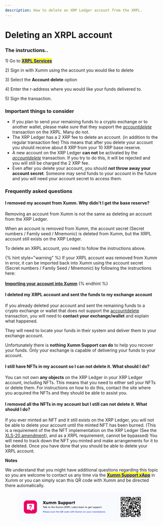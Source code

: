```yaml
---
description: How to delete an XRP Ledger account from the XRPL.
---
```


# Deleting an XRPL account

### The instructions..

1\) Go to [<mark style="color:blue;">**XRPL Services**</mark>](https://xrpl.services)

2\) Sign in with Xumm using the account you would like to delete

3\) Select the **Account delete** option

4\) Enter the r-address where you would like your funds delivered to.

5\) Sign the transaction.

### Important things to consider

* If you plan to send your remaining funds to a crypto exchange or to another wallet, please make sure that they support the [_accountdelete_](https://xrpl.org/accounts.html#deletion-of-accounts) transaction on the XRPL. Many do not.&#x20;
* The XRP Ledger has a 2 XRP fee to delete an account. (in addition to the regular transaction fee) This means that after you delete your account you should receive about 8 XRP from your 10 XRP base reserve.
* A new account on the XRP Ledger **can not** be activated by the [_accountdelete_](https://xrpl.org/accounts.html#deletion-of-accounts) transaction. If you try to do this, it will be rejected and you will still be charged the 2 XRP fee.&#x20;
* Even after you delete your account, you should **not throw away your account secret**. Someone may send funds to your account in the future and you will need your account secret to access them.

### Frequently asked questions

#### **I removed my account from Xumm. Why didn't I get the base reserve?**

Removing an account from Xumm is not the same as deleting an account from the XRP Ledger.

When an account is removed from Xumm, the account secret (Secret numbers / Family seed / Mnemonic) is deleted from Xumm, but the XRPL account still exists on the XRP Ledger.

To delete an XRPL account, you need to follow the instructions above.

{% hint style="warning" %}
&#x20;If your XRPL account was removed from Xumm in error, it can be imported back into Xumm using the account secret (Secret numbers / Family Seed / Mnemonic) by following the instructions here:\
\
[**Importing your account into Xumm**](../getting-started-with-xumm/importing-your-account/)
{% endhint %}

#### **I deleted my XRPL account and sent the funds to my exchange account**

If you already deleted your account and sent the remaining funds to a crypto exchange or wallet that does not support the [accountdelete](https://xrpl.org/accounts.html#deletion-of-accounts) transaction, you will need to **contact your exchange/wallet** and explain what happened.&#x20;

They will need to locate your funds in their system and deliver them to your exchange account.&#x20;

Unfortunately there is **nothing Xumm Support can do** to help you recover your funds. Only your exchange is capable of delivering your funds to your account.&#x20;

#### **I still have NFTs in my account so I can not delete it. What should I do?**

You can not own **any objects** on the XRP Ledger in your XRP Ledger account, including NFTs. This means that you need to either sell your NFTs or delete them. For instructions on how to do this, contact the site where you acquired the NFTs and they should be able to assist you.

#### **I removed all the NFTs in my account but I still can not delete it. What should I do?**

If you ever minted an NFT and it still exists on the XRP Ledger, you will not be able to delete your account until the minted NFT has been burned. (This is a requirement of the the NFT implementation on the XRP Ledger (See the [XLS-20 amendment](https://github.com/XRPLF/XRPL-Standards/discussions/46)), and as a XRPL requirement, cannot be bypassed)  You will need to track down the NFT you minted and make arrangements for it to be deleted. Once you have done that you should be able to delete your XRPL account.



**Notes**

We understand that you might have additional questions regarding this topic so you are welcome to contact us any time via the [<mark style="color:blue;">**Xumm Support xApp**</mark>](https://xumm.app/detect/xapp:xumm.support?ref=helpcenter) in Xumm or you can simply scan this QR code with Xumm and be directed there automatically.

<figure><img src="../.gitbook/assets/Support banner Xumm.png" alt=""><figcaption></figcaption></figure>

